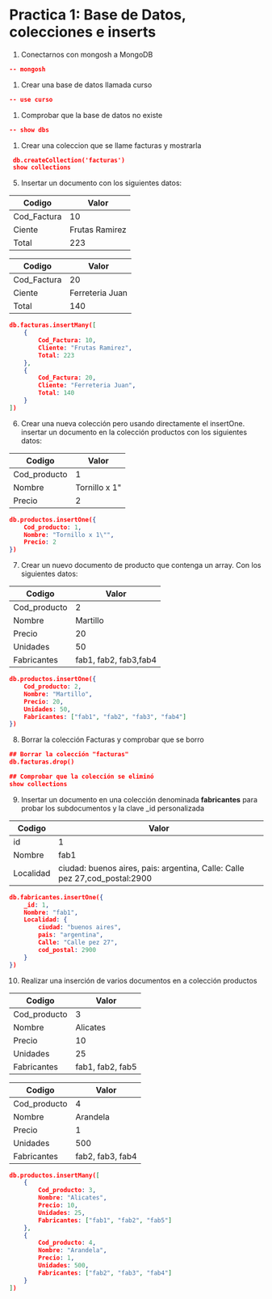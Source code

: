 # Practica 1: Base de Datos, colecciones e inserts

1. Conectarnos con mongosh a MongoDB
```json
-- mongosh
```
1. Crear una base de datos llamada curso
```json
-- use curso
```
1. Comprobar que la base de datos no existe
```json
-- show dbs 
```
1. Crear una coleccion que se llame facturas y mostrarla


``` json
 db.createCollection('facturas')
 show collections
```

5. Insertar un documento con los siguientes datos:

| Codigo   | Valor   |
|-------------|-------------|
| Cod_Factura | 10 |
| Ciente | Frutas Ramirez |
| Total | 223 |

| Codigo   | Valor   |
|-------------|-------------|
| Cod_Factura | 20 |
| Ciente | Ferreteria Juan |
| Total | 140 |

```json
db.facturas.insertMany([
    {
        Cod_Factura: 10,
        Cliente: "Frutas Ramirez",
        Total: 223
    },
    {
        Cod_Factura: 20,
        Cliente: "Ferreteria Juan",
        Total: 140
    }
])
```


6. Crear una nueva colección pero usando directamente el insertOne.
   insertar un documento en la colección productos con los siguientes datos:

| Codigo   | Valor   |
|-------------|-------------|
| Cod_producto | 1 |
| Nombre | Tornillo x 1" |
| Precio | 2 |

```json
db.productos.insertOne({
    Cod_producto: 1,
    Nombre: "Tornillo x 1\"",
    Precio: 2
})
```


7. Crear un nuevo documento de producto que contenga un array. Con los siguientes datos:

| Codigo   | Valor   |
|-------------|-------------|
| Cod_producto | 2 |
| Nombre | Martillo |
| Precio | 20 |
| Unidades | 50 |
| Fabricantes | fab1, fab2, fab3,fab4 |

```json
db.productos.insertOne({
    Cod_producto: 2,
    Nombre: "Martillo",
    Precio: 20,
    Unidades: 50,
    Fabricantes: ["fab1", "fab2", "fab3", "fab4"]
})
```


8. Borrar la colección Facturas y comprobar que se borro
```json
## Borrar la colección "facturas"
db.facturas.drop()

## Comprobar que la colección se eliminó
show collections
```


9. Insertar un documento en una colección denominada **fabricantes**
   para probar los subdocumentos y la clave _id personalizada

| Codigo   | Valor   |
|-------------|-------------|
| id | 1 |
| Nombre | fab1 |
| Localidad | ciudad: buenos aires, pais: argentina, Calle: Calle pez 27,cod_postal:2900 |

```json
db.fabricantes.insertOne({
    _id: 1,
    Nombre: "fab1",
    Localidad: {
        ciudad: "buenos aires",
        pais: "argentina",
        Calle: "Calle pez 27",
        cod_postal: 2900
    }
})
```


10. Realizar una inserción de varios documentos en a colección
    productos

| Codigo   | Valor   |
|-------------|-------------|
| Cod_producto | 3 |
| Nombre | Alicates |
| Precio | 10 |
| Unidades | 25 |
| Fabricantes | fab1, fab2, fab5 |

| Codigo   | Valor   |
|-------------|-------------|
| Cod_producto | 4 |
| Nombre | Arandela |
| Precio | 1 |
| Unidades | 500 |
| Fabricantes | fab2, fab3, fab4 |

```json
db.productos.insertMany([
    {
        Cod_producto: 3,
        Nombre: "Alicates",
        Precio: 10,
        Unidades: 25,
        Fabricantes: ["fab1", "fab2", "fab5"]
    },
    {
        Cod_producto: 4,
        Nombre: "Arandela",
        Precio: 1,
        Unidades: 500,
        Fabricantes: ["fab2", "fab3", "fab4"]
    }
])
```